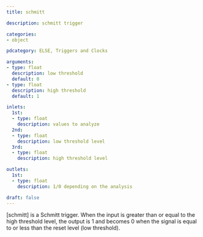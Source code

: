 ```yaml
---
title: schmitt

description: schmitt trigger

categories:
- object

pdcategory: ELSE, Triggers and Clocks

arguments:
- type: float
  description: low threshold
  default: 0
- type: float
  description: high threshold
  default: 1

inlets:
  1st:
  - type: float
    description: values to analyze
  2nd:
  - type: float
    description: low threshold level
  3rd:
  - type: float
    description: high threshold level

outlets:
  1st:
  - type: float
    description: 1/0 depending on the analysis

draft: false
---
```


[schmitt] is a Schmitt trigger. When the input is greater than or equal to the high threshold level, the output is 1 and becomes 0 when the signal is equal to or less than the reset level (low threshold).
